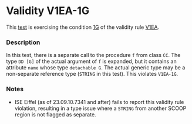 # Validity V1EA-1G

This [test](.) is exercising the condition [1G](../Readme.md) of the validity rule [V1EA](../../v1ea/Readme.md).

### Description

In this test, there is a separate call to the procedure `f` from class `CC`. The type `DD [G]` of the actual argument of `f` is expanded, but it contains an attribute `name` whose type `detachable G`. The actual generic type may be a non-separate reference type (`STRING` in this test). This violates `V1EA-1G`.

### Notes

* ISE Eiffel (as of 23.09.10.7341 and after) fails to report this validity rule violation, resulting in a type issue where a `STRING` from another SCOOP region is not flagged as separate.
